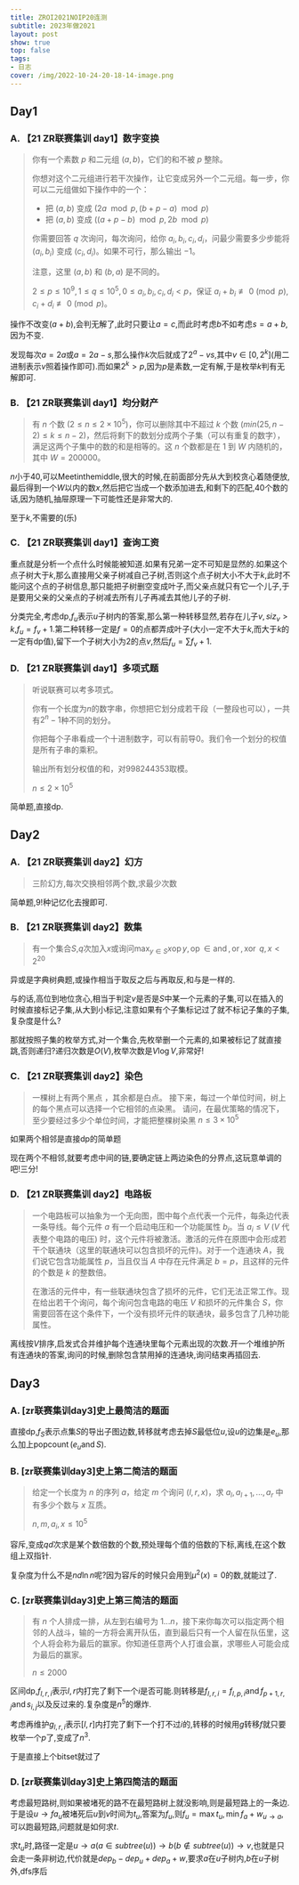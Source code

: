 ```yaml
---
title: ZROI2021NOIP20连测
subtitle: 2023年做2021
layout: post
show: true
top: false
tags: 
- 日志
cover: /img/2022-10-24-20-18-14-image.png
---
```


## Day1

### A. 【21 ZR联赛集训 day1】数字变换

> 你有一个素数 $p$ 和二元组 $(a,b)$，它们的和不被 $p$ 整除。
> 
> 你想对这个二元组进行若干次操作，让它变成另外一个二元组。每一步，你可以二元组做如下操作中的一个：
> 
> * 把 $(a,b)$ 变成 $(2a \mod p, (b+p-a) \mod p)$
> * 把 $(a,b)$ 变成 $((a+p-b) \mod p, 2b \mod p)$
> 
> 你需要回答 $q$ 次询问，每次询问，给你 $a_i, b_i, c_i, d_i$，问最少需要多少步能将 $(a_i, b_i)$ 变成 $(c_i, d_i)$。如果不可行，那么输出 $-1$。
> 
> 注意，这里 $(a,b)$ 和 $(b,a)$ 是不同的。
> 
> $2 \leq p \leq 10^9, 1 \leq q \leq 10^5, 0 \leq a_i, b_i, c_i, d_i < p$，保证 $a_i + b_i \not\equiv 0 \pmod p, c_i + d_i \not\equiv 0 \pmod p$。  

操作不改变$(a+b)$,会判无解了,此时只要让$a=c$,而此时考虑$b$不如考虑$s=a+b$,因为不变.

发现每次$a=2a$或$a=2a-s$,那么操作$k$次后就成了$2^a-vs$,其中$v\in[0,2^k]$(用二进制表示$v$照着操作即可).而如果$2^k>p$,因为$p$是素数,一定有解,于是枚举$k$判有无解即可.

### B. 【21 ZR联赛集训 day1】均分财产

> 有 $n$ 个数 $(2 \leq n \leq 2 \times 10^5)$，你可以删除其中不超过 $k$ 个数 $(min(25, n-2) \leq k \leq n-2)$，然后将剩下的数划分成两个子集（可以有重复的数字），满足这两个子集中的数的和是相等的。这 $n$ 个数都是在 $1$ 到 $W$ 内随机的，其中 $W=200000$。

$n$小于$40$,可以Meetinthemiddle,很大的时候,在前面部分先从大到校贪心着随便放,最后得到一个$W$以内的数$x$,然后把它当成一个数添加进去,和剩下的匹配,40个数的话,因为随机,抽屉原理一下可能性还是非常大的.

至于$k$,不需要的(乐)

### C. 【21 ZR联赛集训 day1】查询工资

重点就是分析一个点什么时候能被知道.如果有兄弟一定不可知是显然的.如果这个点子树大于$k$,那么直接用父亲子树减自己子树,否则这个点子树大小不大于$k$,此时不能问这个点的子树信息,那只能把子树删空变成叶子,而父亲点就只有它一个儿子,于是要用父亲的父亲点的子树减去所有儿子再减去其他儿子的子树.

分类完全,考虑dp,$f_u$表示$u$子树内的答案,那么第一种转移显然,若存在儿子$v,siz_v>k$,$f_u=f_v+1$.第二种转移一定是$f=0$的点都弄成叶子(大小一定不大于$k$,而大于$k$的一定有dp值),留下一个子树大小为$2$的点$v$,然后$f_u=\sum f_v+1$.


### D. 【21 ZR联赛集训 day1】多项式题

> 听说联赛可以考多项式。
> 
> 你有一个长度为$n$的数字串，你想把它划分成若干段（一整段也可以），一共有$2^n-1$种不同的划分。
> 
> 你把每个子串看成一个十进制数字，可以有前导0。我们令一个划分的权值是所有子串的乘积。
> 
> 输出所有划分权值的和，对$998244353$取模。
> 
> $n\le 2\times 10^5$

简单题,直接dp.

## Day2

### A. 【21 ZR联赛集训 day2】幻方

> 三阶幻方,每次交换相邻两个数,求最少次数

简单题,$9!$种记忆化去搜即可.

### B. 【21 ZR联赛集训 day2】数集

> 有一个集合$S$,$q$次加入$x$或询问$\max_{y\in S} x \operatorname{op} y,\operatorname{op}\in {\operatorname{and},\operatorname{or},\operatorname{xor}}$
> $q,x<2^20$

异或是字典树典题,或操作相当于取反之后与再取反,和与是一样的.

与的话,高位到地位贪心,相当于判定$v$是否是$S$中某一个元素的子集,可以在插入的时候直接标记子集,从大到小标记,注意如果有个子集标记过了就不标记子集的子集,复杂度是什么?

那就按照子集的枚举方式,对一个集合,先枚举删一个元素的,如果被标记了就直接跳,否则递归?递归次数是$O(V)$,枚举次数是$V\log V$,非常好!

### C. 【21 ZR联赛集训 day2】染色

> ⼀棵树上有两个⿊点 ，其余都是⽩点。
> 接下来，每过⼀个单位时间，树上的每个⿊点可以选择⼀个它相邻的点染⿊。
> 请问，在最优策略的情况下，⾄少要经过多少个单位时间，才能把整棵树染⿊
> $n\le 3\times 10^5$

如果两个相邻是直接dp的简单题

现在两个不相邻,就要考虑中间的链,要确定链上两边染色的分界点,这玩意单调的吧!三分!

### D. 【21 ZR联赛集训 day2】电路板

> 一个电路板可以抽象为一个无向图，图中每个点代表一个元件，每条边代表一条导线。每个元件 $a$ 有一个启动电压和一个功能属性 $b_j$。当 $a_i \leq V$ ($V$ 代表整个电路的电压) 时，这个元件将被激活。激活的元件在原图中会形成若干个联通块（这里的联通块可以包含损坏的元件)。对于一个连通块 $A$，我们说它包含功能属性 $p$，当且仅当 $A$ 中存在元件满足 $b=p$，且这样的元件的个数是 $k$ 的整数倍。
> 
> 在激活的元件中，有一些联通块包含了损坏的元件，它们无法正常工作。现在给出若干个询问，每个询问包含电路的电压 $V$ 和损坏的元件集合 $S$，你需要回答在这个条件下，一个没有损坏元件的联通块，最多包含了几种功能属性。

离线按$V$排序,启发式合并维护每个连通块里每个元素出现的次数.开一个堆维护所有连通块的答案,询问的时候,删除包含禁用掉的连通块,询问结束再插回去.

## Day3

### A. [zr联赛集训day3]史上最简洁的题面

直接dp,$f_{S}$表示点集$S$的导出子图边数,转移就考虑去掉$S$最低位$u$,设$u$的边集是$e_u$,那么加上$\operatorname{popcount}(e_u\operatorname{and} S)$.

### B. [zr联赛集训day3]史上第二简洁的题面

> 给定一个长度为 $n$ 的序列 $a$，给定 $m$ 个询问 $(l,r,x)$，求 $a_l,a_{l+1},...,a_r$ 中有多少个数与 $x$ 互质。  
> 
> $n,m,a_i,x\le 10^5$

容斥,变成$qd$次求是某个数倍数的个数,预处理每个值的倍数的下标,离线,在这个数组上双指针.

复杂度为什么不是$nd\ln n$呢?因为容斥的时候只会用到$\mu^2(x)=0$的数,就能过了.

### C. [zr联赛集训day3]史上第三简洁的题面

> 有 $n$ 个人排成一排，从左到右编号为 $1...n$，接下来你每次可以指定两个相邻的人战斗，输的一方将会离开队伍，直到最后只有一个人留在队伍里，这个人将会称为最后的赢家。你知道任意两个人打谁会赢，求哪些人可能会成为最后的赢家。
> 
> $n\le 2000$

区间dp,$f_{l,r,i}$表示$l,r$内打完了剩下一个$i$是否可能.则转移是$f_{l,r,i}=f_{l,p,i}\operatorname{and} f_{p+1,r,j}\operatorname{and} s_{i,j}$以及反过来的.复杂度是$n^5$的爆炸.

考虑再维护$g_{l,r,i}$表示$[l,r]$内打完了剩下一个打不过$i$的,转移的时候用$g$转移$f$就只要枚举一个$p$了,变成了$n^3$.

于是直接上个bitset就过了

### D. [zr联赛集训day3]史上第四简洁的题面

考虑最短路树,则如果被堵死的路不在最短路树上就没影响,则是最短路上的一条边.于是设$u\to fa_u$被堵死后$u$到$v$时间为$t_u$,答案为$f_u$,则$f_u=\max t_u,\min f_{a}+w_{u\to a}$,可以跑最短路,问题就是如何求$t$.

求$t_u$时,路径一定是$u\to a(a\in subtree(u))\to b(b\notin subtree(u))\to v$,也就是只会走一条非树边,代价就是$dep_b-dep_u+dep_a+w$,要求$a$在$u$子树内,$b$在$u$子树外,dfs序后
